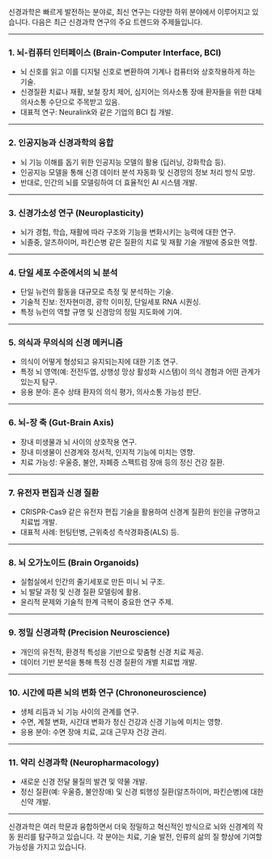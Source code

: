 
신경과학은 빠르게 발전하는 분야로, 최신 연구는 다양한 하위 분야에서 이루어지고 있습니다. 다음은 최근 신경과학 연구의 주요 트렌드와 주제들입니다.

---

### 1. **뇌-컴퓨터 인터페이스 (Brain-Computer Interface, BCI)**

- 뇌 신호를 읽고 이를 디지털 신호로 변환하여 기계나 컴퓨터와 상호작용하게 하는 기술.
- 신경질환 치료나 재활, 보철 장치 제어, 심지어는 의사소통 장애 환자들을 위한 대체 의사소통 수단으로 주목받고 있음.
- 대표적 연구: Neuralink와 같은 기업의 BCI 칩 개발.

---

### 2. **인공지능과 신경과학의 융합**

- 뇌 기능 이해를 돕기 위한 인공지능 모델의 활용 (딥러닝, 강화학습 등).
- 인공지능 모델을 통해 신경 데이터 분석 자동화 및 신경망의 정보 처리 방식 모방.
- 반대로, 인간의 뇌를 모델링하여 더 효율적인 AI 시스템 개발.

---

### 3. **신경가소성 연구 (Neuroplasticity)**

- 뇌가 경험, 학습, 재활에 따라 구조와 기능을 변화시키는 능력에 대한 연구.
- 뇌졸중, 알츠하이머, 파킨슨병 같은 질환의 치료 및 재활 기술 개발에 중요한 역할.

---

### 4. **단일 세포 수준에서의 뇌 분석**

- 단일 뉴런의 활동을 대규모로 측정 및 분석하는 기술.
- 기술적 진보: 전자현미경, 광학 이미징, 단일세포 RNA 시퀀싱.
- 특정 뉴런의 역할 규명 및 신경망의 정밀 지도화에 기여.

---

### 5. **의식과 무의식의 신경 메커니즘**

- 의식이 어떻게 형성되고 유지되는지에 대한 기초 연구.
- 특정 뇌 영역(예: 전전두엽, 상행성 망상 활성화 시스템)이 의식 경험과 어떤 관계가 있는지 탐구.
- 응용 분야: 혼수 상태 환자의 의식 평가, 의사소통 가능성 판단.

---

### 6. **뇌-장 축 (Gut-Brain Axis)**

- 장내 미생물과 뇌 사이의 상호작용 연구.
- 장내 미생물이 신경계와 정서적, 인지적 기능에 미치는 영향.
- 치료 가능성: 우울증, 불안, 자폐증 스펙트럼 장애 등의 정신 건강 질환.

---

### 7. **유전자 편집과 신경 질환**

- CRISPR-Cas9 같은 유전자 편집 기술을 활용하여 신경계 질환의 원인을 규명하고 치료법 개발.
- 대표적 사례: 헌팅턴병, 근위축성 측삭경화증(ALS) 등.

---

### 8. **뇌 오가노이드 (Brain Organoids)**

- 실험실에서 인간의 줄기세포로 만든 미니 뇌 구조.
- 뇌 발달 과정 및 신경 질환 모델링에 활용.
- 윤리적 문제와 기술적 한계 극복이 중요한 연구 주제.

---

### 9. **정밀 신경과학 (Precision Neuroscience)**

- 개인의 유전적, 환경적 특성을 기반으로 맞춤형 신경 치료 제공.
- 데이터 기반 분석을 통해 특정 신경 질환의 개별 치료법 개발.

---

### 10. **시간에 따른 뇌의 변화 연구 (Chrononeuroscience)**

- 생체 리듬과 뇌 기능 사이의 관계를 연구.
- 수면, 계절 변화, 시간대 변화가 정신 건강과 신경 기능에 미치는 영향.
- 응용 분야: 수면 장애 치료, 교대 근무자 건강 관리.

---

### 11. **약리 신경과학 (Neuropharmacology)**

- 새로운 신경 전달 물질의 발견 및 약물 개발.
- 정신 질환(예: 우울증, 불안장애) 및 신경 퇴행성 질환(알츠하이머, 파킨슨병)에 대한 신약 개발.

---

신경과학은 여러 학문과 융합하면서 더욱 정밀하고 혁신적인 방식으로 뇌와 신경계의 작동 원리를 탐구하고 있습니다. 각 분야는 치료, 기술 발전, 인류의 삶의 질 향상에 기여할 가능성을 가지고 있습니다.